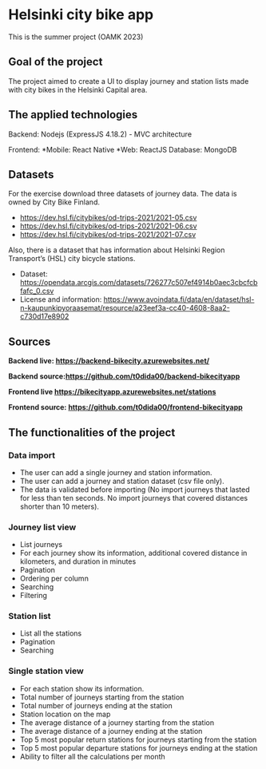 ﻿# Helsinki city bike app

This is the summer project (OAMK 2023) 

## Goal of the project

The project aimed to create a UI to display journey and station lists made with city bikes in the Helsinki Capital area.

## The applied technologies

Backend: Nodejs (ExpressJS 4.18.2) - MVC architecture

Frontend: 
*Mobile: React Native
*Web: ReactJS
Database: MongoDB

## Datasets

For the exercise download three datasets of journey data. The data is owned by City Bike Finland.

* <https://dev.hsl.fi/citybikes/od-trips-2021/2021-05.csv>
* <https://dev.hsl.fi/citybikes/od-trips-2021/2021-06.csv>
* <https://dev.hsl.fi/citybikes/od-trips-2021/2021-07.csv>

Also, there is a dataset that has information about Helsinki Region Transport’s (HSL) city bicycle stations.

* Dataset: <https://opendata.arcgis.com/datasets/726277c507ef4914b0aec3cbcfcbfafc_0.csv>
* License and information: <https://www.avoindata.fi/data/en/dataset/hsl-n-kaupunkipyoraasemat/resource/a23eef3a-cc40-4608-8aa2-c730d17e8902>

## Sources

**Backend live: https://backend-bikecity.azurewebsites.net/**

**Backend source:https://github.com/t0dida00/backend-bikecityapp**

**Frontend live https://bikecityapp.azurewebsites.net/stations**

**Frontend source: https://github.com/t0dida00/frontend-bikecityapp**

## The functionalities of the project

### Data import

* The user can add a single journey and station information.
* The user can add a journey and station dataset (csv file only).
* The data is validated before importing (No import journeys that lasted for less than ten seconds. No import journeys that covered distances shorter than 10 meters).

### Journey list view

* List journeys
* For each journey show its information, additional covered distance in kilometers, and duration in minutes
* Pagination
* Ordering per column
* Searching
* Filtering 

### Station list

* List all the stations
* Pagination
* Searching 

### Single station view

* For each station show its information.
* Total number of journeys starting from the station
* Total number of journeys ending at the station
* Station location on the map
* The average distance of a journey starting from the station
* The average distance of a journey ending at the station
* Top 5 most popular return stations for journeys starting from the station
* Top 5 most popular departure stations for journeys ending at the station
* Ability to filter all the calculations per month
